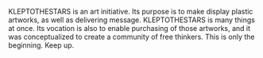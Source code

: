 KLEPTOTHESTARS is an art initiative.
Its purpose is to make display plastic artworks, as well as delivering message. 
KLEPTOTHESTARS is many things at once. Its vocation is also to enable purchasing of those artworks, and it was conceptualized to create a community of free thinkers. 
This is only the beginning. 
Keep up.

<!---
kleptothestars/kleptothestars is a ✨ special ✨ repository because its `README.md` (this file) appears on your GitHub profile.
You can click the Preview link to take a look at your changes.
--->

